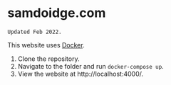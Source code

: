# samdoidge.com

`Updated Feb 2022.`

This website uses [Docker](https://www.docker.com/).

1. Clone the repository.
2. Navigate to the folder and run `docker-compose up`.
3. View the website at http://localhost:4000/.